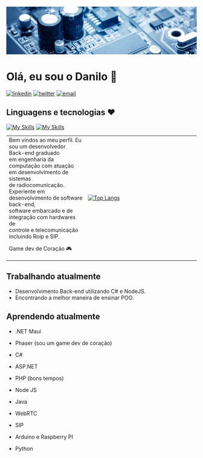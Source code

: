 ![](0.jpg)
# Olá, eu sou o Danilo 👋

[![linkedin](https://img.shields.io/badge/linkedin-0A66C2?style=for-the-badge&logo=linkedin&logoColor=white)](https://www.linkedin.com/in/danilodevs/)
[![twitter](https://img.shields.io/badge/twitter-1DA1F2?style=for-the-badge&logo=twitter&logoColor=white)](https://twitter.com/danilosdev)
[![email](https://img.shields.io/static/v1?label=&message=E-mail&color=007722&style=for-the-badge&logo=mail.ru)](mailto:danilo.o.s@hotmail.com)




## Linguagens e tecnologias :heart:

[![My Skills](https://skillicons.dev/icons?i=cs,cpp,java,js,nodejs,php,py,ts)](https://github.com/Danilo-Oliveira-Silva)
[![My Skills](https://skillicons.dev/icons?i=mysql,mongodb,postgres,azure,docker,dotnet,rabbitmq,react,eclipse,androidstudio,grafana,matlab,arduino,prometheus,threejs)](https://github.com/Danilo-Oliveira-Silva)


<table border=0 style="border-color:gray">
  <tr>
    <td style="width:200px;">
      Bem vindos ao meu perfil. Eu sou um desenvolvedor Back-end graduado <br />
      em engenharia da computação com atuação em desenvolvimento de sistemas<br />
      de radiocomunicação. Experiente em desenvolvimento de software back-end,<br />
      software embarcado e de integração com hardwares de <br />
      controle e telecomunicação incluindo Roip e SIP.<br />

  Game dev de Coração :video_game: 
    </td>
    <td style="width:300px;">
      
   [![Top Langs](https://github-readme-stats.vercel.app/api/top-langs/?username=Danilo-Oliveira-Silva&layout=compact&theme=algolia)](https://github.com/Danilo-Oliveira-Silva)
  </tr>
</table>


## Trabalhando atualmente

* Desenvolvimento Back-end utilizando C# e NodeJS.
* Encontrando a melhor maneira de ensinar POO.


## Aprendendo atualmente

* .NET Maui
* Phaser (sou um game dev de coração)



* C#
* ASP.NET
* PHP (bons tempos)
* Node JS
* Java
* WebRTC
* SIP
* Arduino e Raspberry PI
* Python


  
